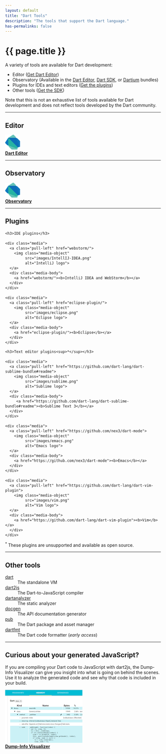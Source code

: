 ```yaml
---
layout: default
title: "Dart Tools"
description: "The tools that support the Dart language."
has-permalinks: false
---
```



# {{ page.title }}

A variety of tools are available for Dart development:

* Editor ([Get Dart Editor](/tools/download.html))
* Observatory (Available in the
    [Dart Editor](/tools/download.html#whole_enchilada),
    [Dart SDK](/tools/download.html#a_la_carte), or
    [Dartium](/tools/download.html#a_la_carte) bundles)
* Plugins for IDEs and text editors
  ([Get the plugins](/tools/more_downloads.html))
* Other tools ([Get the SDK](/tools/download.html#a_la_carte))

Note that this is not an exhaustive list of tools available
for Dart development and does not reflect tools developed
by the Dart community.

---

<a name="editor"></a>
<h2>Editor</h2>

<div class="media">
  <a class="pull-left" href="editor/">
    <img class="media-object"
         src="images/dart-logo-48.png"
         alt="Dart logo">
  </a>
  <div class="media-body">
    <a href="editor/"><b>Dart Editor</b></a>
  </div>
</div>

---

<a name="observatory"></a>
<h2>Observatory</h2>

<div class="media">
  <a class="pull-left" href="observatory/">
    <img class="media-object"
         src="images/dart-logo-48.png"
         alt="Dart logo" />
  </a>
  <div class="media-body">
    <a href="observatory/"><b>Observatory</b></a>
  </div>
</div>

---

<a name="plugins"></a>
<h2>Plugins</h2>
<div class="row">
  <div class="col-md-6">

    <h3>IDE plugins</h3>

    <div class="media">
      <a class="pull-left" href="webstorm/">
        <img class="media-object"
             src="images/IntellIJ-IDEA.png"
             alt="IntelliJ logo">
      </a>
      <div class="media-body">
        <a href="webstorm/"><b>IntelliJ IDEA and WebStorm</b></a>
      </div>
    </div>

    <div class="media">
      <a class="pull-left" href="eclipse-plugin/">
        <img class="media-object"
             src="images/eclipse.png"
             alt="Eclipse logo">
      </a>
      <div class="media-body">
        <a href="eclipse-plugin/"><b>Eclipse</b></a> 
      </div>
    </div>
  </div>

  <div class="col-md-6">

    <h3>Text editor plugins<sup>*</sup></h3>

    <div class="media">
      <a class="pull-left" href="https://github.com/dart-lang/dart-sublime-bundle#readme">
        <img class="media-object"
             src="images/sublime.png"
             alt="Sublime logo">
      </a>
      <div class="media-body">
         <a href="https://github.com/dart-lang/dart-sublime-bundle#readme"><b>Sublime Text 3</b></a> 
      </div>
    </div>

    <div class="media">
      <a class="pull-left" href="https://github.com/nex3/dart-mode">
        <img class="media-object"
             src="images/emacs.png"
             alt="Emacs logo">
      </a>
      <div class="media-body">
        <a href="https://github.com/nex3/dart-mode"><b>Emacs</b></a> 
      </div>
    </div>

    <div class="media">
      <a class="pull-left" href="https://github.com/dart-lang/dart-vim-plugin">
        <img class="media-object"
             src="images/vim.png"
             alt="Vim logo">
      </a>
      <div class="media-body">
        <a href="https://github.com/dart-lang/dart-vim-plugin"><b>Vim</b></a> 
      </div>
    </div>

  </div>
</div>

<sup>*</sup> These plugins are unsupported and available as open source.

---

<a name="other-tools"></a>
<h2>Other tools</h2> 

<div class="row">
  <div class="col-md-4">
    <dt> <a href="/tools/dart-vm">dart</a> </dt>
      <dd>The standalone VM </dd>
    <dt> <a href="/tools/dart2js/">dart2js</a> </dt>
      <dd>The Dart-to-JavaScript compiler </dd>
  </div>
  <div class="col-md-4">
    <dt> <a href="/tools/analyzer">dartanalyzer</a> </dt>
      <dd>The static analyzer </dd>
    <dt> <a href="/tools/docgen/">docgen</a> </dt>
      <dd>The API documentation generator </dd>
  </div>
  <div class="col-md-4">
    <dt> <a href="/tools/pub/">pub</a> </dt>
      <dd>The Dart package and asset manager </dd>
    <dt> <a href="/tools/dartfmt/">dartfmt</a> </dt>
      <dd>The Dart code formatter (<em>early access</em>)</dd>
  </div>
</div>

---

<a name="problem"></a>
<h2>Curious about your generated JavaScript?</h2> 
<p>
If you are compiling your Dart code to JavaScript with dart2js, the Dump-Info
Visualizer can give you insight into what is going on behind the scenes.
Use it to analyze the generated code and see why that code is included in
your build.

<div class="media">
  <a class="pull-left" href="https://github.com/dart-lang/dump-info-visualizer">
    <img class="media-object"
         src="images/dump-info-viewer.png"
         alt="sample Dump-info visualizer output">
  </a>
  <div class="media-body">
    <a href="https://github.com/dart-lang/dump-info-visualizer"><b>Dump-Info Visualizer</b></a>
  </div>
</div>
